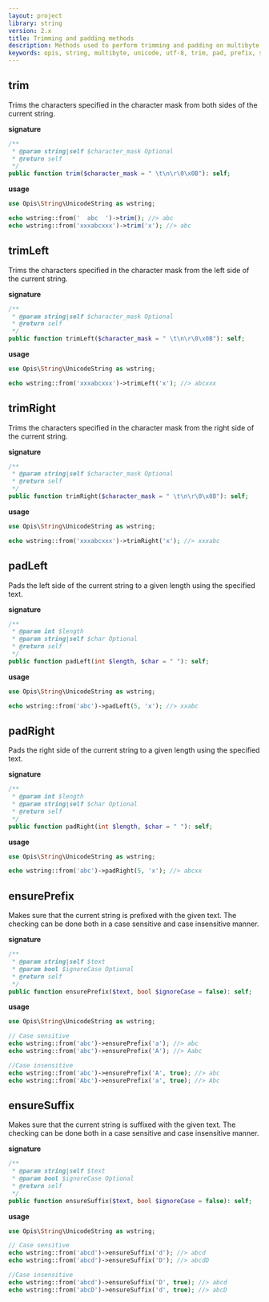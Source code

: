 ```yaml
---
layout: project
library: string
version: 2.x
title: Trimming and padding methods
description: Methods used to perform trimming and padding on multibyte strings.
keywords: opis, string, multibyte, unicode, utf-8, trim, pad, prefix, suffix  
---
```


## trim

Trims the characters specified in the character mask from both sides of the current string.

**signature**

```php
/**
 * @param string|self $character_mask Optional
 * @return self
 */
public function trim($character_mask = " \t\n\r\0\x0B"): self;
```

**usage**

```php
use Opis\String\UnicodeString as wstring;

echo wstring::from('  abc  ')->trim(); //> abc
echo wstring::from('xxxabcxxx')->trim('x'); //> abc
```

## trimLeft

Trims the characters specified in the character mask from the left side of the current string.

**signature**

```php
/**
 * @param string|self $character_mask Optional
 * @return self
 */
public function trimLeft($character_mask = " \t\n\r\0\x0B"): self;
```

**usage**

```php
use Opis\String\UnicodeString as wstring;

echo wstring::from('xxxabcxxx')->trimLeft('x'); //> abcxxx
```

## trimRight

Trims the characters specified in the character mask from the right side of the current string.

**signature**

```php
/**
 * @param string|self $character_mask Optional
 * @return self
 */
public function trimRight($character_mask = " \t\n\r\0\x0B"): self;
```

**usage**

```php
use Opis\String\UnicodeString as wstring;

echo wstring::from('xxxabcxxx')->trimRight('x'); //> xxxabc
```

## padLeft

Pads the left side of the current string to a given length using the specified text.

**signature**

```php
/**
 * @param int $length
 * @param string|self $char Optional
 * @return self
 */
public function padLeft(int $length, $char = " "): self;
```

**usage**

```php
use Opis\String\UnicodeString as wstring;

echo wstring::from('abc')->padLeft(5, 'x'); //> xxabc
```

## padRight

Pads the right side of the current string to a given length using the specified text.

**signature**

```php
/**
 * @param int $length
 * @param string|self $char Optional
 * @return self
 */
public function padRight(int $length, $char = " "): self;
```

**usage**

```php
use Opis\String\UnicodeString as wstring;

echo wstring::from('abc')->padRight(5, 'x'); //> abcxx
```

## ensurePrefix

Makes sure that the current string is prefixed with the given text. 
The checking can be done both in a case sensitive and case insensitive manner.

**signature**

```php
/**
 * @param string|self $text
 * @param bool $ignoreCase Optional
 * @return self
 */
public function ensurePrefix($text, bool $ignoreCase = false): self;
```

**usage**

```php
use Opis\String\UnicodeString as wstring;

// Case sensitive
echo wstring::from('abc')->ensurePrefix('a'); //> abc
echo wstring::from('abc')->ensurePrefix('A'); //> Aabc

//Case insensitive
echo wstring::from('abc')->ensurePrefix('A', true); //> abc
echo wstring::from('Abc')->ensurePrefix('a', true); //> Abc
```

## ensureSuffix

Makes sure that the current string is suffixed with the given text. 
The checking can be done both in a case sensitive and case insensitive manner.

**signature**

```php
/**
 * @param string|self $text
 * @param bool $ignoreCase Optional
 * @return self
 */
public function ensureSuffix($text, bool $ignoreCase = false): self;
```

**usage**

```php
use Opis\String\UnicodeString as wstring;

// Case sensitive
echo wstring::from('abcd')->ensureSuffix('d'); //> abcd
echo wstring::from('abcd')->ensureSuffix('D'); //> abcdD

//Case insensitive
echo wstring::from('abcd')->ensureSuffix('D', true); //> abcd
echo wstring::from('abcD')->ensureSuffix('d', true); //> abcD
```
